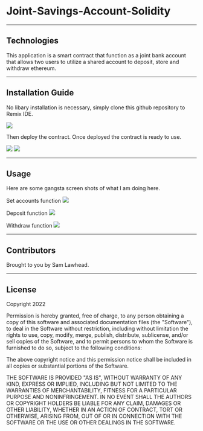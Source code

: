 # Joint-Savings-Account-Solidity

---

## Technologies

This application is a smart contract that function as a joint bank account that allows two users to utilize a shared account to deposit, store and withdraw ethereum.

---

## Installation Guide

No libary installation is necessary, simply clone this github repository to Remix IDE.

<img src=https://github.com/samlawhead/Fintech-Finder/blob/main/screenshots/Screen%20Shot%202022-10-04%20at%2018.28.36.png>

Then deploy the contract. Once deployed the contract is ready to use.

<img src=https://github.com/samlawhead/Fintech-Finder/blob/main/screenshots/Screen%20Shot%202022-10-04%20at%2018.29.02.png>

<img src=https://github.com/samlawhead/Fintech-Finder/blob/main/screenshots/Screen%20Shot%202022-10-04%20at%2018.29.26.png>

---

## Usage

Here are some gangsta screen shots of what I am doing here.

Set accounts function
<img src=https://github.com/samlawhead/Fintech-Finder/blob/main/screenshots/Screen%20Shot%202022-10-04%20at%2018.28.36.png>

Deposit function
<img src=https://github.com/samlawhead/Fintech-Finder/blob/main/screenshots/Screen%20Shot%202022-10-04%20at%2018.29.02.png>

Withdraw function
<img src=https://github.com/samlawhead/Fintech-Finder/blob/main/screenshots/Screen%20Shot%202022-10-04%20at%2018.29.26.png>

---

## Contributors

Brought to you by Sam Lawhead.

---

## License

Copyright 2022

Permission is hereby granted, free of charge, to any person obtaining a copy of this software and associated documentation files (the "Software"), to deal in the Software without restriction, including without limitation the rights to use, copy, modify, merge, publish, distribute, sublicense, and/or sell copies of the Software, and to permit persons to whom the Software is furnished to do so, subject to the following conditions:

The above copyright notice and this permission notice shall be included in all copies or substantial portions of the Software.

THE SOFTWARE IS PROVIDED "AS IS", WITHOUT WARRANTY OF ANY KIND, EXPRESS OR IMPLIED, INCLUDING BUT NOT LIMITED TO THE WARRANTIES OF MERCHANTABILITY, FITNESS FOR A PARTICULAR PURPOSE AND NONINFRINGEMENT. IN NO EVENT SHALL THE AUTHORS OR COPYRIGHT HOLDERS BE LIABLE FOR ANY CLAIM, DAMAGES OR OTHER LIABILITY, WHETHER IN AN ACTION OF CONTRACT, TORT OR OTHERWISE, ARISING FROM, OUT OF OR IN CONNECTION WITH THE SOFTWARE OR THE USE OR OTHER DEALINGS IN THE SOFTWARE.
